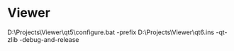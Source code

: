 # Viewer


D:\Projects\Viewer\qt5\configure.bat -prefix D:\Projects\Viewer\qt6.ins -qt-zlib -debug-and-release